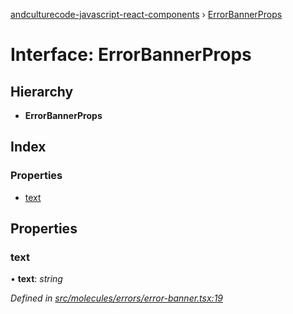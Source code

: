 [andculturecode-javascript-react-components](../README.md) › [ErrorBannerProps](errorbannerprops.md)

# Interface: ErrorBannerProps

## Hierarchy

* **ErrorBannerProps**

## Index

### Properties

* [text](errorbannerprops.md#text)

## Properties

###  text

• **text**: *string*

*Defined in [src/molecules/errors/error-banner.tsx:19](https://github.com/phess101/AndcultureCode.JavaScript.React.Components/blob/5fd6ba2/src/molecules/errors/error-banner.tsx#L19)*
